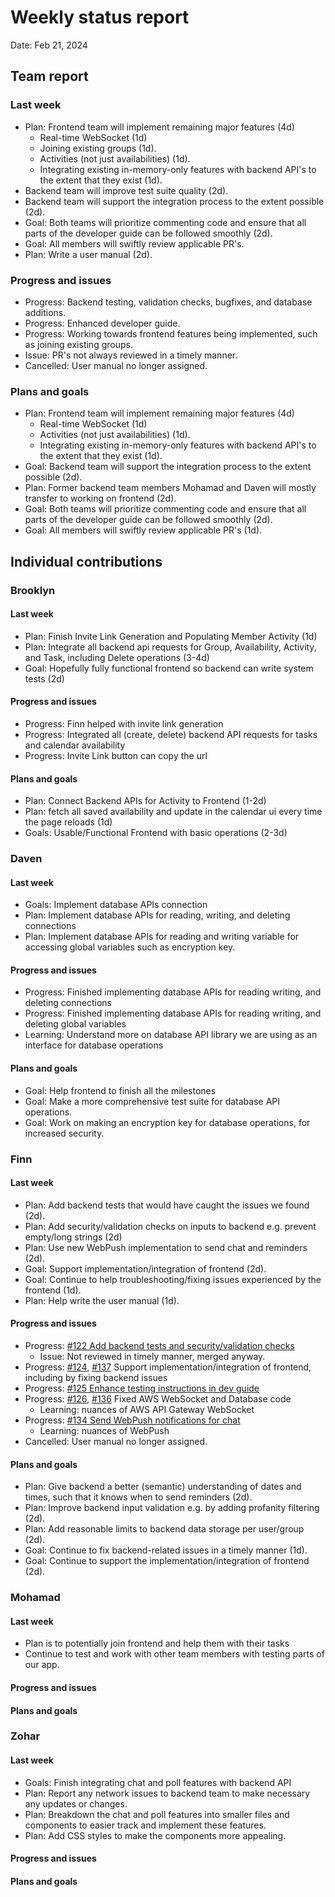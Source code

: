 # Weekly status report

Date: Feb 21, 2024

## Team report

### Last week

- Plan: Frontend team will implement remaining major features (4d)
  - Real-time WebSocket (1d)
  - Joining existing groups (1d).
  - Activities (not just availabilities) (1d).
  - Integrating existing in-memory-only features with backend API's to the extent that they exist (1d).
- Backend team will improve test suite quality (2d).
- Backend team will support the integration process to the extent possible (2d).
- Goal: Both teams will prioritize commenting code and ensure that all parts of the developer guide can be followed smoothly (2d).
- Goal: All members will swiftly review applicable PR's.
- Plan: Write a user manual (2d).

### Progress and issues

- Progress: Backend testing, validation checks, bugfixes, and database additions.
- Progress: Enhanced developer guide.
- Progress: Working towards frontend features being implemented, such as joining existing groups.
- Issue: PR's not always reviewed in a timely manner.
- Cancelled: User manual no longer assigned.

### Plans and goals

- Plan: Frontend team will implement remaining major features (4d)
  - Real-time WebSocket (1d)
  - Activities (not just availabilities) (1d).
  - Integrating existing in-memory-only features with backend API's to the extent that they exist (1d).
- Goal: Backend team will support the integration process to the extent possible (2d).
- Plan: Former backend team members Mohamad and Daven will mostly transfer to working on frontend (2d).
- Goal: Both teams will prioritize commenting code and ensure that all parts of the developer guide can be followed smoothly (2d).
- Goal: All members will swiftly review applicable PR's (1d).

## Individual contributions

### Brooklyn

#### Last week

- Plan: Finish Invite Link Generation and Populating Member Activity (1d)
- Plan: Integrate all backend api requests for Group, Availability, Activity, and Task, including Delete operations (3-4d)
- Goal: Hopefully fully functional frontend so backend can write system tests (2d)

#### Progress and issues

<!--
What you did, what worked, what you learned, where you had trouble, and where you are stuck.
-->
- Progress: Finn helped with invite link generation
- Progress: Integrated all (create, delete) backend API requests for tasks and calendar availability
- Progress: Invite Link button can copy the url 

#### Plans and goals
- Plan: Connect Backend APIs for Activity to Frontend (1-2d)
- Plan: fetch all saved availability and update in the calendar ui every time the page reloads (1d)
- Goals: Usable/Functional Frontend with basic operations (2-3d)

<!--
Each bullet point should include a measurable task and a time estimate.

Break down tasks such that lowest level tasks are <3 days.
-->

### Daven

#### Last week

- Goals: Implement database APIs connection
- Plan: Implement database APIs for reading, writing, and deleting connections
- Plan: Implement database APIs for reading and writing variable for accessing global variables
such as encryption key.

#### Progress and issues

<!--
What you did, what worked, what you learned, where you had trouble, and where you are stuck.
-->
- Progress: Finished implementing database APIs for reading writing, and deleting connections
- Progress: Finished implementing database APIs for reading writing, and deleting global variables
- Learning: Understand more on database API library we are using as an interface for database operations

#### Plans and goals

<!--
Each bullet point should include a measurable task and a time estimate.

Break down tasks such that lowest level tasks are <3 days.
-->

- Goal: Help frontend to finish all the milestones
- Goal: Make a more comprehensive test suite for database API operations.
- Goal: Work on making an encryption key for database operations, for increased security.

### Finn

#### Last week

- Plan: Add backend tests that would have caught the issues we found (2d).
- Plan: Add security/validation checks on inputs to backend e.g. prevent empty/long strings (2d)
- Plan: Use new WebPush implementation to send chat and reminders (2d).
- Goal: Support implementation/integration of frontend (2d).
- Goal: Continue to help troubleshooting/fixing issues experienced by the frontend (1d).
- Plan: Help write the user manual (1d).

#### Progress and issues
- Progress: [#122 Add backend tests and security/validation checks](https://github.com/cse403-lemmeknow/lemmeknow/pull/122)
  - Issue: Not reviewed in timely manner, merged anyway.
- Progress: [#124](https://github.com/cse403-lemmeknow/lemmeknow/pull/124), [#137](https://github.com/cse403-lemmeknow/lemmeknow/pull/137/commits/1f247866fd682c99c071be50b95c3351b456953b) Support implementation/integration of frontend, including by fixing backend issues
- Progress: [#125 Enhance testing instructions in dev guide](https://github.com/cse403-lemmeknow/lemmeknow/pull/125)
- Progress: [#126](https://github.com/cse403-lemmeknow/lemmeknow/pull/126), [#136](https://github.com/cse403-lemmeknow/lemmeknow/pull/136) Fixed AWS WebSocket and Database code
  - Learning: nuances of AWS API Gateway WebSocket
- Progress: [#134 Send WebPush notifications for chat](https://github.com/cse403-lemmeknow/lemmeknow/pull/134)
  - Learning: nuances of WebPush
- Cancelled: User manual no longer assigned.

#### Plans and goals

- Plan: Give backend a better (semantic) understanding of dates and times, such that it knows when to send reminders (2d).
- Plan: Improve backend input validation e.g. by adding profanity filtering (2d).
- Plan: Add reasonable limits to backend data storage per user/group (2d).
- Goal: Continue to fix backend-related issues in a timely manner (1d).
- Goal: Continue to support the implementation/integration of frontend (2d).

### Mohamad

#### Last week

- Plan is to potentially join frontend and help them with their tasks
- Continue to test and work with other team members with testing parts of our app.

#### Progress and issues

<!--
What you did, what worked, what you learned, where you had trouble, and where you are stuck.
-->

#### Plans and goals

<!--
Each bullet point should include a measurable task and a time estimate.

Break down tasks such that lowest level tasks are <3 days.
-->

### Zohar

#### Last week

- Goals: Finish integrating chat and poll features with backend API
- Plan: Report any network issues to backend team to make necessary any updates or changes.
- Plan: Breakdown the chat and poll features into smaller files and components to easier
track and implement these features.
- Plan: Add CSS styles to make the components more appealing.

#### Progress and issues

<!--
What you did, what worked, what you learned, where you had trouble, and where you are stuck.
-->

#### Plans and goals

<!--
Each bullet point should include a measurable task and a time estimate.

Break down tasks such that lowest level tasks are <3 days.
-->
